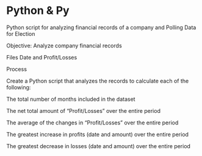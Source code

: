 # Python & Py
Python script for analyzing financial records of a company and Polling Data for Election 

Objective: Analyze company financial records

Files
Date and Profit/Losses

Process

Create a Python script that analyzes the records to calculate each of the following:

The total number of months included in the dataset

The net total amount of “Profit/Losses” over the entire period

The average of the changes in “Profit/Losses” over the entire period

The greatest increase in profits (date and amount) over the entire period

The greatest decrease in losses (date and amount) over the entire period
